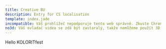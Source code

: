 ```yaml
---
title: Creative BU
description: Entry for CS localisation
template: index.jade
incompatible: Váš prohlížeč nepodporuje tento web správně. Zkuste Chrome nebo Firefox, a uvidíte všechno!
no3d: Váš ovladač videa se zdá být zastaralý, takže nemůžeme použít 3D grafiku. Aktualizujte ovladače, a uvidíte všechno!
---
```

Hello KOLORITfest